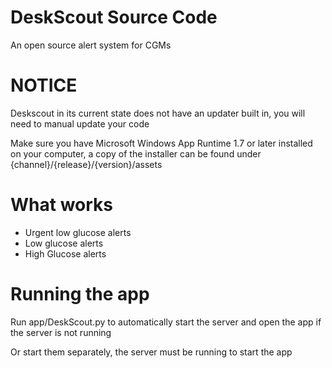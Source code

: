 # DeskScout Source Code
 An open source alert system for CGMs


# NOTICE
Deskscout in its current state does not have an updater built in, you will need to manual update your code

Make sure you have Microsoft Windows App Runtime 1.7 or later installed on your computer, a copy of the installer can be found under {channel}/{release}/{version}/assets

# What works
- Urgent low glucose alerts
- Low glucose alerts
- High Glucose alerts

# Running the app
Run app/DeskScout.py to automatically start the server and open the app if the server is not running

Or start them separately, the server must be running to start the app
